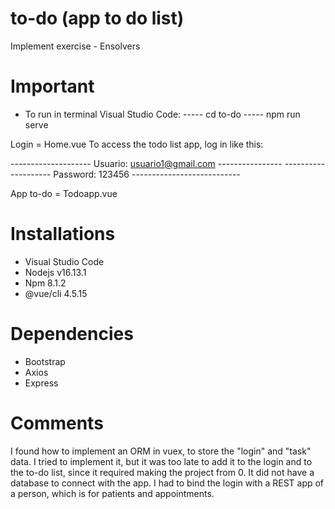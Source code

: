 # to-do (app to do list)
 Implement exercise - Ensolvers
 
# Important
- To run in terminal Visual Studio Code: 
----- cd to-do
----- npm run serve

Login = Home.vue
    To access the todo list app, log in like this:
    
-------------------- Usuario: usuario1@gmail.com ----------------
-------------------- Password: 123456 ---------------------------

App to-do = Todoapp.vue

# Installations
- Visual Studio Code
- Nodejs v16.13.1
- Npm 8.1.2
- @vue/cli 4.5.15
# Dependencies
- Bootstrap
- Axios
- Express
# Comments
I found how to implement an ORM in vuex, to store the "login" and "task" data. I tried to implement it, but it was too late to add it to the login and to the to-do list, since it required making the project from 0.
It did not have a database to connect with the app. I had to bind the login with a REST app of a person, which is for patients and appointments.

